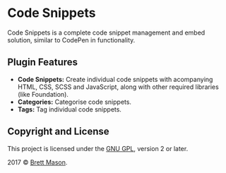 # Code Snippets

Code Snippets is a complete code snippet management and embed solution, similar to CodePen in functionality.

## Plugin Features

* **Code Snippets:** Create individual code snippets with acompanying HTML, CSS, SCSS and JavaScript, along with other required libraries (like Foundation).
* **Categories:** Categorise code snippets.
* **Tags:** Tag individual code snippets.

## Copyright and License

This project is licensed under the [GNU GPL](http://www.gnu.org/licenses/old-licenses/gpl-2.0.html), version 2 or later.

2017 &copy; [Brett Mason](http://brettmason.co.uk).